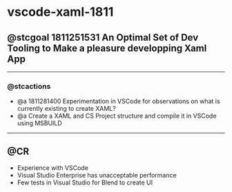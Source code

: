 # vscode-xaml-1811
## @stcgoal 1811251531 An Optimal Set of Dev Tooling to Make a pleasure developping Xaml App
----
### @stcactions

* @a 1811281400 Experimentation in VSCode for observations on what is currently existing to create XAML?
* @a Create a XAML and CS Project structure and compile it in VSCode using MSBUILD

---

## @CR 

* Experience with VSCode
* Visual Studio Enterprise has unacceptable performance
* Few tests in Visual Studio for Blend to create UI
